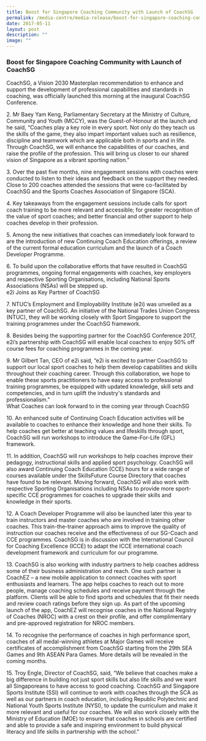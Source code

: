 ```yaml
---
title: Boost for Singapore Coaching Community with Launch of CoachSG
permalink: /media-centre/media-release/boost-for-singapore-coaching-community-with-launch-of-coachsg/
date: 2017-05-11
layout: post
description: ""
image: ""
---
```

### **Boost for Singapore Coaching Community with Launch of CoachSG**
CoachSG, a Vision 2030 Masterplan recommendation to enhance and support the development of professional capabilities and standards in coaching, was officially launched this morning at the inaugural CoachSG Conference.

  
2\. Mr Baey Yam Keng, Parliamentary Secretary at the Ministry of Culture, Community and Youth (MCCY), was the Guest-of-Honour at the launch and he said, “Coaches play a key role in every sport. Not only do they teach us the skills of the game, they also impart important values such as resilience, discipline and teamwork which are applicable both in sports and in life. Through CoachSG, we will enhance the capabilities of our coaches, and raise the profile of the profession. This will bring us closer to our shared vision of Singapore as a vibrant sporting nation.”  
  

3\. Over the past five months, nine engagement sessions with coaches were conducted to listen to their ideas and feedback on the support they needed. Close to 200 coaches attended the sessions that were co-facilitated by CoachSG and the Sports Coaches Association of Singapore (SCA).  
  

4\. Key takeaways from the engagement sessions include calls for sport coach training to be more relevant and accessible; for greater recognition of the value of sport coaches; and better financial and other support to help coaches develop in their profession.  
  

5\. Among the new initiatives that coaches can immediately look forward to are the introduction of new Continuing Coach Education offerings, a review of the current formal education curriculum and the launch of a Coach Developer Programme.  
  

6\. To build upon the collaborative efforts that have resulted in CoachSG programmes, ongoing formal engagements with coaches, key employers and respective Sporting Organisations, including National Sports Associations (NSAs) will be stepped up.  
e2i Joins as Key Partner of CoachSG  
  

7\. NTUC’s Employment and Employability Institute (e2i) was unveiled as a key partner of CoachSG. An initiative of the National Trades Union Congress (NTUC), they will be working closely with Sport Singapore to support the training programmes under the CoachSG framework.  
  

8\. Besides being the supporting partner for the CoachSG Conference 2017, e2i’s partnership with CoachSG will enable local coaches to enjoy 50% off course fees for coaching programmes in the coming year.  
  

9\. Mr Gilbert Tan, CEO of e2i said, “e2i is excited to partner CoachSG to support our local sport coaches to help them develop capabilities and skills throughout their coaching career. Through this collaboration, we hope to enable these sports practitioners to have easy access to professional training programmes, be equipped with updated knowledge, skill sets and competencies, and in turn uplift the industry's standards and professionalism."  
What Coaches can look forward to in the coming year through CoachSG  
  

10\. An enhanced suite of Continuing Coach Education activities will be available to coaches to enhance their knowledge and hone their skills. To help coaches get better at teaching values and lifeskills through sport, CoachSG will run workshops to introduce the Game-For-Life (GFL) framework.  
  

11\. In addition, CoachSG will run workshops to help coaches improve their pedagogy, instructional skills and applied sport psychology. CoachSG will also award Continuing Coach Education (CCE) hours for a wide range of courses available under the SkillsFuture Course Directory that coaches have found to be relevant. Moving forward, CoachSG will also work with respective Sporting Organisations including NSAs to provide more sport-specific CCE programmes for coaches to upgrade their skills and knowledge in their sports.  
  

12\. A Coach Developer Programme will also be launched later this year to train instructors and master coaches who are involved in training other coaches. This train-the-trainer approach aims to improve the quality of instruction our coaches receive and the effectiveness of our SG-Coach and CCE programmes. CoachSG is in discussion with the International Council for Coaching Excellence (ICCE) to adapt the ICCE international coach development framework and curriculum for our programme.  
  

13\. CoachSG is also working with industry partners to help coaches address some of their business administration and reach. One such partner is CoachEZ – a new mobile application to connect coaches with sport enthusiasts and learners. The app helps coaches to reach out to more people, manage coaching schedules and receive payment through the platform. Clients will be able to find sports and schedules that fit their needs and review coach ratings before they sign up. As part of the upcoming launch of the app, CoachEZ will recognise coaches in the National Registry of Coaches (NROC) with a crest on their profile, and offer complimentary and pre-approved registration for NROC members.  
  

14\. To recognise the performance of coaches in high performance sport, coaches of all medal-winning athletes at Major Games will receive certificates of accomplishment from CoachSG starting from the 29th SEA Games and 9th ASEAN Para Games. More details will be revealed in the coming months.  
  

15\. Troy Engle, Director of CoachSG, said, “We believe that coaches make a big difference in building not just sport skills but also life skills and we want all Singaporeans to have access to good coaching. CoachSG and Singapore Sports Institute (SSI) will continue to work with coaches through the SCA as well as our partners in coach education, including Republic Polytechnic and National Youth Sports Institute (NYSI), to update the curriculum and make it more relevant and useful for our coaches. We will also work closely with the Ministry of Education (MOE) to ensure that coaches in schools are certified and able to provide a safe and inspiring environment to build physical literacy and life skills in partnership with the school.”